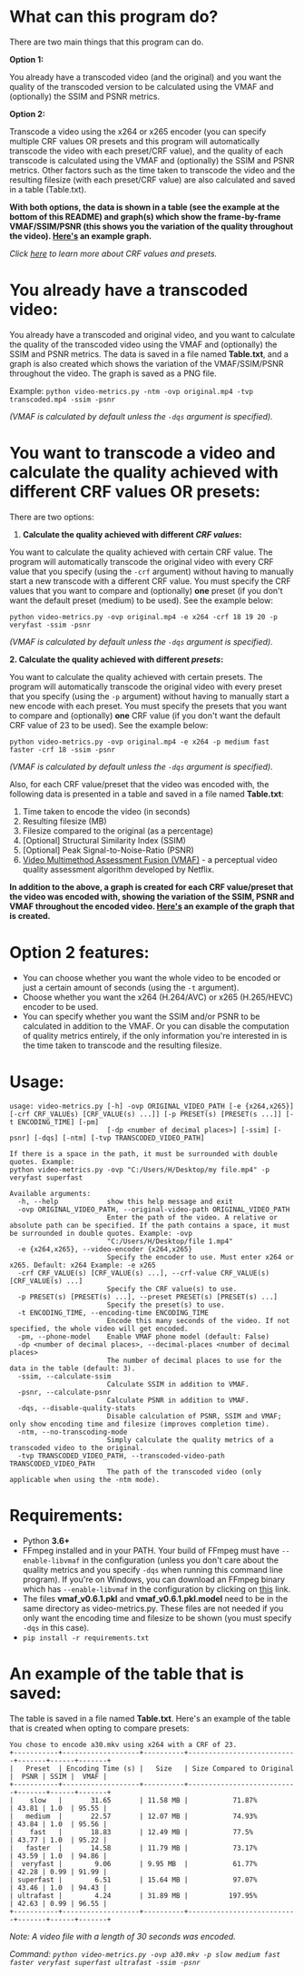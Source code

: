 # What can this program do?
There are two main things that this program can do.

**Option 1:**

You already have a transcoded video (and the original) and you want the quality of the transcoded version to be calculated using the VMAF and (optionally) the SSIM and PSNR metrics.

**Option 2:**

Transcode a video using the x264 or x265 encoder (you can specify multiple CRF values OR presets and this program will automatically transcode the video with each preset/CRF value), and the quality of each transcode is calculated using the VMAF and (optionally) the SSIM and PSNR metrics. Other factors such as the time taken to transcode the video and the resulting filesize (with each preset/CRF value) are also calculated and saved in a table (Table.txt).

**With both options, the data is shown in a table (see the example at the bottom of this README) and graph(s) which show the frame-by-frame VMAF/SSIM/PSNR (this shows you the variation of the quality throughout the video). [Here's](CRF%2023.png) an example graph.**

*Click [here](https://trac.ffmpeg.org/wiki/Encode/H.264) to learn more about CRF values and presets.*

# You already have a transcoded video:

You already have a transcoded and original video, and you want to calculate the quality of the transcoded video using the VMAF and (optionally) the SSIM and PSNR metrics. The data is saved in a file named **Table.txt**, and a graph is also created which shows the variation of the VMAF/SSIM/PSNR throughout the video. The graph is saved as a PNG file.

Example: `python video-metrics.py -ntm -ovp original.mp4 -tvp transcoded.mp4 -ssim -psnr`

*(VMAF is calculated by default unless the `-dqs` argument is specified).*

# You want to transcode a video and calculate the quality achieved with different CRF values OR presets:
There are two options:

1. **Calculate the quality achieved with different *CRF values*:**

You want to calculate the quality achieved with certain CRF value. The program will automatically transcode the original video with every CRF value that you specify (using the `-crf` argument) without having to manually start a new transcode with a different CRF value. You must specify the CRF values that you want to compare and (optionally) **one** preset (if you don't want the default preset (medium) to be used). See the example below:

`python video-metrics.py -ovp original.mp4 -e x264 -crf 18 19 20 -p veryfast -ssim -psnr`

*(VMAF is calculated by default unless the `-dqs` argument is specified).*

**2. Calculate the quality achieved with different *presets*:**

You want to calculate the quality achieved with certain presets. The program will automatically transcode the original video with every preset that you specify (using the `-p` argument) without having to manually start a new encode with each preset. You must specify the presets that you want to compare and (optionally) **one** CRF value (if you don't want the default CRF value of 23 to be used). See the example below:

`python video-metrics.py -ovp original.mp4 -e x264 -p medium fast faster -crf 18 -ssim -psnr`

*(VMAF is calculated by default unless the `-dqs` argument is specified).*

Also, for each CRF value/preset that the video was encoded with, the following data is presented in a table and saved in a file named **Table.txt**:
1. Time taken to encode the video (in seconds)
2. Resulting filesize (MB)
3. Filesize compared to the original (as a percentage)
4. [Optional] Structural Similarity Index (SSIM) 
5. [Optional] Peak Signal-to-Noise-Ratio (PSNR)
6. [Video Multimethod Assessment Fusion (VMAF)](https://github.com/Netflix/vmaf) - a perceptual video quality assessment algorithm developed by Netflix.

**In addition to the above, a graph is created for each CRF value/preset that the video was encoded with, showing the variation of the SSIM, PSNR and VMAF throughout the encoded video. [Here's](CRF%2023.png) an example of the graph that is created.**

# Option 2 features:
- You can choose whether you want the whole video to be encoded or just a certain amount of seconds (using the `-t` argument).
- Choose whether you want the x264 (H.264/AVC) or x265 (H.265/HEVC) encoder to be used.
- You can specify whether you want the SSIM and/or PSNR to be calculated in addition to the VMAF. Or you can disable the computation of quality metrics entirely, if the only information you're interested in is the time taken to transcode and the resulting filesize.

# Usage:
```
usage: video-metrics.py [-h] -ovp ORIGINAL_VIDEO_PATH [-e {x264,x265}] [-crf CRF_VALUEs) [CRF_VALUE(s) ...]] [-p PRESET(s) [PRESET(s ...]] [-t ENCODING_TIME] [-pm]
                        [-dp <number of decimal places>] [-ssim] [-psnr] [-dqs] [-ntm] [-tvp TRANSCODED_VIDEO_PATH]
                          
If there is a space in the path, it must be surrounded with double quotes. Example:
python video-metrics.py -ovp "C:/Users/H/Desktop/my file.mp4" -p veryfast superfast

Available arguments:
  -h, --help            show this help message and exit
  -ovp ORIGINAL_VIDEO_PATH, --original-video-path ORIGINAL_VIDEO_PATH
                        Enter the path of the video. A relative or absolute path can be specified. If the path contains a space, it must be surrounded in double quotes. Example: -ovp
                        "C:/Users/H/Desktop/file 1.mp4"
  -e {x264,x265}, --video-encoder {x264,x265}
                        Specify the encoder to use. Must enter x264 or x265. Default: x264 Example: -e x265
  -crf CRF_VALUE(s) [CRF_VALUE(s) ...], --crf-value CRF_VALUE(s) [CRF_VALUE(s) ...]
                        Specify the CRF value(s) to use.
  -p PRESET(s) [PRESET(s) ...], --preset PRESET(s) [PRESET(s) ...]
                        Specify the preset(s) to use.
  -t ENCODING_TIME, --encoding-time ENCODING_TIME
                        Encode this many seconds of the video. If not specified, the whole video will get encoded.
  -pm, --phone-model    Enable VMAF phone model (default: False)
  -dp <number of decimal places>, --decimal-places <number of decimal places>
                        The number of decimal places to use for the data in the table (default: 3).
  -ssim, --calculate-ssim
                        Calculate SSIM in addition to VMAF.
  -psnr, --calculate-psnr
                        Calculate PSNR in addition to VMAF.
  -dqs, --disable-quality-stats
                        Disable calculation of PSNR, SSIM and VMAF; only show encoding time and filesize (improves completion time).
  -ntm, --no-transcoding-mode
                        Simply calculate the quality metrics of a transcoded video to the original.
  -tvp TRANSCODED_VIDEO_PATH, --transcoded-video-path TRANSCODED_VIDEO_PATH
                        The path of the transcoded video (only applicable when using the -ntm mode).
```
# Requirements:
- Python **3.6+**
- FFmpeg installed and in your PATH. Your build of FFmpeg must have `--enable-libvmaf` in the configuration (unless you don't care about the quality metrics and you specify `-dqs` when running this command line program). If you're on Windows, you can download an FFmpeg binary which has `--enable-libvmaf` in the configuration by clicking on [this](http://learnffmpeg.s3.amazonaws.com/ffmpeg-vmaf-static-bin.zip) link.
- The files **vmaf_v0.6.1.pkl** and **vmaf_v0.6.1.pkl.model** need to be in the same directory as video-metrics.py. These files are not needed if you only want the encoding time and filesize to be shown (you must specify `-dqs` in this case).
- `pip install -r requirements.txt`

# An example of the table that is saved:
The table is saved in a file named **Table.txt**. Here's an example of the table that is created when opting to compare presets:
```
You chose to encode a30.mkv using x264 with a CRF of 23.
+-----------+-------------------+----------+---------------------------+-------+------+-------+
|   Preset  | Encoding Time (s) |   Size   | Size Compared to Original |  PSNR | SSIM |  VMAF |
+-----------+-------------------+----------+---------------------------+-------+------+-------+
|    slow   |       31.65       | 11.58 MB |           71.87%          | 43.81 | 1.0  | 95.55 |
|   medium  |       22.57       | 12.07 MB |           74.93%          | 43.84 | 1.0  | 95.56 |
|    fast   |       18.83       | 12.49 MB |           77.5%           | 43.77 | 1.0  | 95.22 |
|   faster  |       14.58       | 11.79 MB |           73.17%          | 43.59 | 1.0  | 94.86 |
|  veryfast |        9.06       | 9.95 MB  |           61.77%          | 42.28 | 0.99 | 91.99 |
| superfast |        6.51       | 15.64 MB |           97.07%          | 43.46 | 1.0  | 94.43 |
| ultrafast |        4.24       | 31.89 MB |          197.95%          | 42.63 | 0.99 | 96.55 |
+-----------+-------------------+----------+---------------------------+-------+------+-------+
```
*Note: A video file with a length of 30 seconds was encoded.*

*Command: `python video-metrics.py -ovp a30.mkv -p slow medium fast faster veryfast superfast ultrafast -ssim -psnr`*
